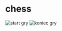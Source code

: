 # chess  
![start gry](https://user-images.githubusercontent.com/62242952/92335887-a0682b80-f09b-11ea-9803-e729f65cd040.png)
![koniec gry](https://user-images.githubusercontent.com/62242952/92335894-b2e26500-f09b-11ea-8313-9ea4b9268769.png)
